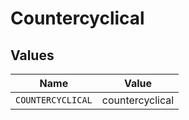 # Countercyclical


## Values

| Name              | Value             |
| ----------------- | ----------------- |
| `COUNTERCYCLICAL` | countercyclical   |